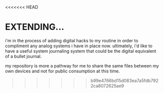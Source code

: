 <<<<<<< HEAD

# EXTENDING...
i'm in the process of adding digital hacks to my routine in order to compliment any analog systems i have in place now. ultimately, i'd like to have a useful system journaling system that could be the digital equivalent of a bullet journal. 

my repository is more a pathway for me to share the same files between my own devices and not for public consumption at this time. 
>>>>>>> b99e4766bd15d083ea7a5fdb7922ca8072625ae9
